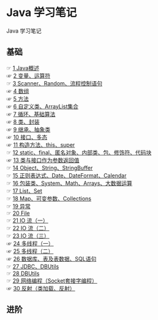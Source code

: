 # Java 学习笔记
Java 学习笔记
## 基础
☞ [1 Java概述](https://github.com/AcherLi/java-notes/blob/master/doc/1%20Java%E6%A6%82%E8%BF%B0.md)  
☞ [2 变量、运算符](https://github.com/AcherLi/java-notes/blob/master/doc/2%20%E5%8F%98%E9%87%8F%E3%80%81%E8%BF%90%E7%AE%97%E7%AC%A6.md)  
☞ [3 Scanner、Random、流程控制语句](https://github.com/AcherLi/java-notes/blob/master/doc/3%20Scanner%E3%80%81Random%E3%80%81%E6%B5%81%E7%A8%8B%E6%8E%A7%E5%88%B6%E8%AF%AD%E5%8F%A5.md)  
☞ [4 数组](https://github.com/AcherLi/java-notes/blob/master/doc/4%20%E6%95%B0%E7%BB%84.md)  
☞ [5 方法](https://github.com/AcherLi/java-notes/blob/master/doc/5%20%E6%96%B9%E6%B3%95.md)  
☞ [6 自定义类、ArrayList集合](https://github.com/AcherLi/java-notes/blob/master/doc/6%20%E8%87%AA%E5%AE%9A%E4%B9%89%E7%B1%BB%E3%80%81ArrayList%E9%9B%86%E5%90%88.1.md)  
☞ [7 循环、基础算法](https://github.com/AcherLi/java-notes/blob/master/doc/7%20%E5%BE%AA%E7%8E%AF%E3%80%81%E5%9F%BA%E7%A1%80%E7%AE%97%E6%B3%95.md)  
☞ [8 类、封装](https://github.com/AcherLi/java-notes/blob/master/doc/8%20%20%E7%B1%BB%E3%80%81%E5%B0%81%E8%A3%85.md)  
☞ [9 继承、抽象类](https://github.com/AcherLi/java-notes/blob/master/doc/9%20%E7%BB%A7%E6%89%BF%E3%80%81%E6%8A%BD%E8%B1%A1%E7%B1%BB.md)  
☞ [10 接口、多态](https://github.com/AcherLi/java-notes/blob/master/doc/10%20%E6%8E%A5%E5%8F%A3%E3%80%81%E5%A4%9A%E6%80%81.md)  
☞ [11 构造方法、this、super](https://github.com/AcherLi/java-notes/blob/master/doc/11%20%E6%9E%84%E9%80%A0%E6%96%B9%E6%B3%95%E3%80%81this%E3%80%81super.md)  
☞ [12 static、final、匿名对象、内部类、包、修饰符、代码块](https://github.com/AcherLi/java-notes/blob/master/doc/12%20static%E3%80%81final%E3%80%81%E5%8C%BF%E5%90%8D%E5%AF%B9%E8%B1%A1%E3%80%81%E5%86%85%E9%83%A8%E7%B1%BB%E3%80%81%E5%8C%85%E3%80%81%E4%BF%AE%E9%A5%B0%E7%AC%A6%E3%80%81%E4%BB%A3%E7%A0%81%E5%9D%97.md)  
☞ [13 类与接口作为参数返回值](https://github.com/AcherLi/java-notes/blob/master/doc/13%20%E7%B1%BB%E4%B8%8E%E6%8E%A5%E5%8F%A3%E4%BD%9C%E4%B8%BA%E5%8F%82%E6%95%B0%E8%BF%94%E5%9B%9E%E5%80%BC.md)  
☞ [14 Object、String、StringBuffer](https://github.com/AcherLi/java-notes/blob/master/doc/14%20Object%E3%80%81String%E3%80%81StringBuffer.md)  
☞ [15 正则表达式、Date、DateFormat、Calendar](https://github.com/AcherLi/java-notes/blob/master/doc/15%20%E6%AD%A3%E5%88%99%E8%A1%A8%E8%BE%BE%E5%BC%8F%E3%80%81Date%E3%80%81DateFormat%E3%80%81Calendar.md)  
☞ [16 包装类、System、Math、Arrays、大数据运算](https://github.com/AcherLi/java-notes/blob/master/doc/16%20%E5%8C%85%E8%A3%85%E7%B1%BB%E3%80%81System%E3%80%81Math%E3%80%81Arrays%E3%80%81%E5%A4%A7%E6%95%B0%E6%8D%AE%E8%BF%90%E7%AE%97.md)  
☞ [17 List、Set](https://github.com/AcherLi/java-notes/blob/master/doc/17%20List%E3%80%81Set.md)  
☞ [18 Map、可变参数、Collections](https://github.com/AcherLi/java-notes/blob/master/doc/18%20Map%E3%80%81%E5%8F%AF%E5%8F%98%E5%8F%82%E6%95%B0%E3%80%81Collections.md)  
☞ [19 异常](https://github.com/AcherLi/Java/blob/master/doc/19%20%E5%BC%82%E5%B8%B8.md)  
☞ [20 File](https://github.com/AcherLi/Java/master/doc/20%20File.md)  
☞ [21 IO 流（一）](https://github.com/AcherLi/Java/blob/master/doc/21%20IO%20%E6%B5%81%EF%BC%88%E4%B8%80%EF%BC%89.md)  
☞ [22 IO 流（二）](https://github.com/AcherLi/Java/blob/master/doc/22%20IO%20%E6%B5%81%EF%BC%88%E4%BA%8C%EF%BC%89.md)  
☞ [23 IO 流（三）](https://github.com/AcherLi/Java/blob/master/doc/23%20IO%20%E6%B5%81%EF%BC%88%E4%B8%89%EF%BC%89.md)  
☞ [24 多线程（一）](https://github.com/AcherLi/java-notes/blob/master/doc/24%20%E5%A4%9A%E7%BA%BF%E7%A8%8B%EF%BC%88%E4%B8%80%EF%BC%89.md)  
☞ [25 多线程（二）](https://github.com/AcherLi/java-notes/blob/master/doc/25%20%E5%A4%9A%E7%BA%BF%E7%A8%8B%EF%BC%88%E4%BA%8C%EF%BC%89.md)  
☞ [26 数据库、表及表数据、SQL语句](https://github.com/AcherLi/java-notes/blob/master/doc/26%20%E6%95%B0%E6%8D%AE%E5%BA%93%E3%80%81%E8%A1%A8%E5%8F%8A%E8%A1%A8%E6%95%B0%E6%8D%AE%E3%80%81SQL%E8%AF%AD%E5%8F%A5.md)  
☞ [27 JDBC、DBUtils](https://github.com/AcherLi/java-notes/blob/master/doc/27%20JDBC%E3%80%81DBUtils.md)  
☞ [28 DBUtils](https://github.com/AcherLi/java-notes/blob/master/doc/28%20DBUtils.md)  
☞ [29 网络编程（Socket套接字编程）](https://github.com/AcherLi/java-notes/blob/master/doc/29%20%E7%BD%91%E7%BB%9C%E7%BC%96%E7%A8%8B%EF%BC%88Socket%E5%A5%97%E6%8E%A5%E5%AD%97%E7%BC%96%E7%A8%8B%EF%BC%89.md)  
☞ [30 反射（类加载、反射）](https://github.com/AcherLi/java-notes/blob/master/doc/30%20%E5%8F%8D%E5%B0%84%EF%BC%88%E7%B1%BB%E5%8A%A0%E8%BD%BD%E3%80%81%E5%8F%8D%E5%B0%84%EF%BC%89.md) 
## 进阶
